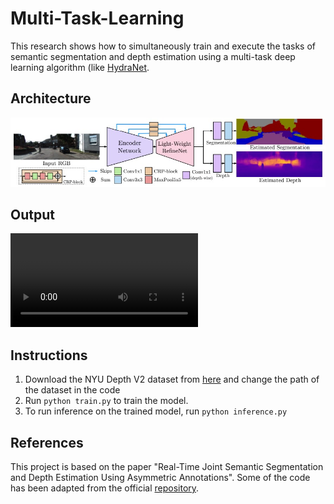 # Multi-Task-Learning

This research shows how to simultaneously train and execute the tasks of semantic segmentation and depth estimation using a multi-task deep learning algorithm (like [HydraNet](https://openaccess.thecvf.com/content_cvpr_2018/papers/Mullapudi_HydraNets_Specialized_Dynamic_CVPR_2018_paper.pdf).

## Architecture

![image](./output/arch.jpeg)

## Output

![video](./output/out.mp4)

## Instructions

1. Download the NYU Depth V2 dataset from [here](https://cs.nyu.edu/~silberman/datasets/nyu_depth_v2.html) and change the path of the dataset in the code </br>
2. Run `python train.py` to train the model. </br>
3. To run inference on the trained model, run `python inference.py`</br>

## References

This project is based on the paper "Real-Time Joint Semantic Segmentation and Depth Estimation Using Asymmetric Annotations". Some of the code has been adapted from the official [repository](https://github.com/DrSleep/multi-task-refinenet).
